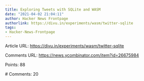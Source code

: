 ```yaml
---
title: Exploring Tweets with SQLite and WASM
date: "2021-04-02 21:04:11"
author: Hacker News Frontpage
authorlink: https://divu.in/experiments/wasm/twitter-sqlite
tags:
- Hacker-News-Frontpage
---
```


<p>Article URL: <a href="https://divu.in/experiments/wasm/twitter-sqlite">https://divu.in/experiments/wasm/twitter-sqlite</a></p>
<p>Comments URL: <a href="https://news.ycombinator.com/item?id=26675984">https://news.ycombinator.com/item?id=26675984</a></p>
<p>Points: 88</p>
<p># Comments: 20</p>
